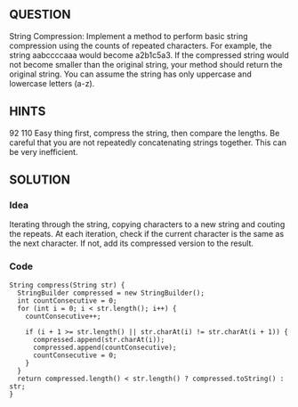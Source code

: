 ## QUESTION
String Compression: Implement a method to perform basic string compression using the counts of repeated characters. For example, the string aabccccaaa would become a2b1c5a3. If the compressed string would not become smaller than the original string, your method should return the original string. You can assume the string has only uppercase and lowercase letters (a-z).

## HINTS
92 110
Easy thing first, compress the string, then compare the lengths. Be careful that you are not repeatedly concatenating strings together. This can be very inefficient.

## SOLUTION
### Idea
Iterating through the string, copying characters to a new string and couting the repeats. At each iteration, check if the current character is the same as the next character. If not, add its compressed version to the result.

### Code
    String compress(String str) {
      StringBuilder compressed = new StringBuilder();
      int countConsecutive = 0;
      for (int i = 0; i < str.length(); i++) {
        countConsecutive++;
        
        if (i + 1 >= str.length() || str.charAt(i) != str.charAt(i + 1)) {
          compressed.append(str.charAt(i));
          compressed.append(countConsecutive);
          countConsecutive = 0;
        }
      }
      return compressed.length() < str.length() ? compressed.toString() : str;
    }

